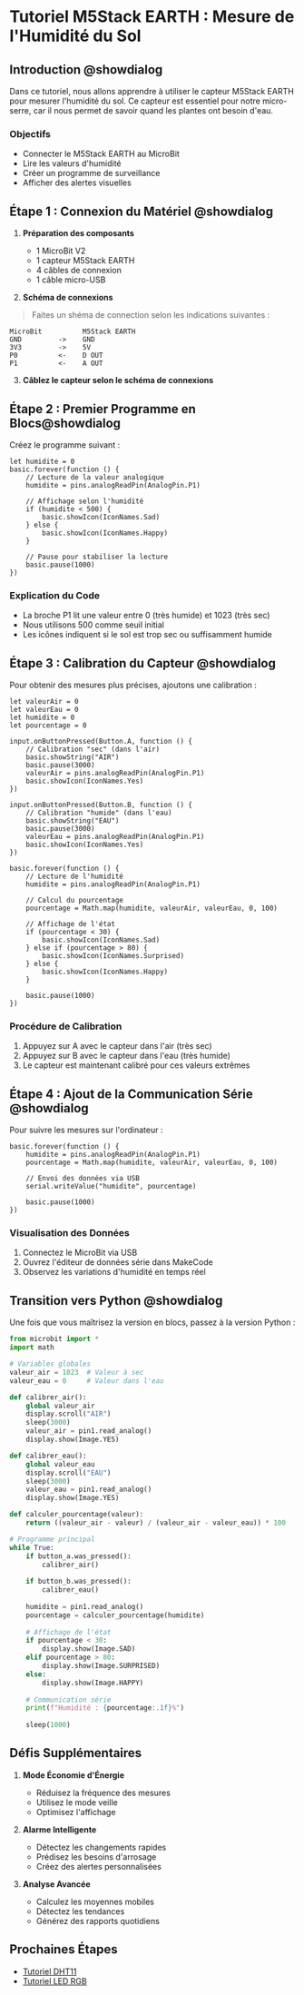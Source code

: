 # Tutoriel M5Stack EARTH : Mesure de l'Humidité du Sol

## Introduction @showdialog

Dans ce tutoriel, nous allons apprendre à utiliser le capteur M5Stack EARTH pour mesurer l'humidité du sol. Ce capteur est essentiel pour notre micro-serre, car il nous permet de savoir quand les plantes ont besoin d'eau.

### Objectifs
- Connecter le M5Stack EARTH au MicroBit
- Lire les valeurs d'humidité
- Créer un programme de surveillance
- Afficher des alertes visuelles

## Étape 1 : Connexion du Matériel @showdialog

1. **Préparation des composants**
   - 1 MicroBit V2
   - 1 capteur M5Stack EARTH
   - 4 câbles de connexion
   - 1 câble micro-USB

2. **Schéma de connexions**
> Faites un shéma de connection selon les indications suivantes :

   ``` 
   MicroBit          M5Stack EARTH
   GND         ->    GND
   3V3         ->    5V
   P0          <-    D OUT
   P1          <-    A OUT
   ```

3. **Câblez le capteur selon le schéma de connexions**
   


## Étape 2 : Premier Programme en Blocs@showdialog

Créez le programme suivant :

```blocks @showhint
let humidite = 0
basic.forever(function () {
    // Lecture de la valeur analogique
    humidite = pins.analogReadPin(AnalogPin.P1)
    
    // Affichage selon l'humidité
    if (humidite < 500) {
        basic.showIcon(IconNames.Sad)
    } else {
        basic.showIcon(IconNames.Happy)
    }
    
    // Pause pour stabiliser la lecture
    basic.pause(1000)
})
```

### Explication du Code
- La broche P1 lit une valeur entre 0 (très humide) et 1023 (très sec)
- Nous utilisons 500 comme seuil initial
- Les icônes indiquent si le sol est trop sec ou suffisamment humide

## Étape 3 : Calibration du Capteur @showdialog

Pour obtenir des mesures plus précises, ajoutons une calibration :

```blocks @showhint
let valeurAir = 0
let valeurEau = 0
let humidite = 0
let pourcentage = 0

input.onButtonPressed(Button.A, function () {
    // Calibration "sec" (dans l'air)
    basic.showString("AIR")
    basic.pause(3000)
    valeurAir = pins.analogReadPin(AnalogPin.P1)
    basic.showIcon(IconNames.Yes)
})

input.onButtonPressed(Button.B, function () {
    // Calibration "humide" (dans l'eau)
    basic.showString("EAU")
    basic.pause(3000)
    valeurEau = pins.analogReadPin(AnalogPin.P1)
    basic.showIcon(IconNames.Yes)
})

basic.forever(function () {
    // Lecture de l'humidité
    humidite = pins.analogReadPin(AnalogPin.P1)
    
    // Calcul du pourcentage
    pourcentage = Math.map(humidite, valeurAir, valeurEau, 0, 100)
    
    // Affichage de l'état
    if (pourcentage < 30) {
        basic.showIcon(IconNames.Sad)
    } else if (pourcentage > 80) {
        basic.showIcon(IconNames.Surprised)
    } else {
        basic.showIcon(IconNames.Happy)
    }
    
    basic.pause(1000)
})
```

### Procédure de Calibration
1. Appuyez sur A avec le capteur dans l'air (très sec)
2. Appuyez sur B avec le capteur dans l'eau (très humide)
3. Le capteur est maintenant calibré pour ces valeurs extrêmes

## Étape 4 : Ajout de la Communication Série @showdialog

Pour suivre les mesures sur l'ordinateur :

```blocks @showhint
basic.forever(function () {
    humidite = pins.analogReadPin(AnalogPin.P1)
    pourcentage = Math.map(humidite, valeurAir, valeurEau, 0, 100)
    
    // Envoi des données via USB
    serial.writeValue("humidite", pourcentage)
    
    basic.pause(1000)
})
```

### Visualisation des Données
1. Connectez le MicroBit via USB
2. Ouvrez l'éditeur de données série dans MakeCode
3. Observez les variations d'humidité en temps réel

## Transition vers Python @showdialog

Une fois que vous maîtrisez la version en blocs, passez à la version Python :

```python
from microbit import *
import math

# Variables globales
valeur_air = 1023  # Valeur à sec
valeur_eau = 0     # Valeur dans l'eau

def calibrer_air():
    global valeur_air
    display.scroll("AIR")
    sleep(3000)
    valeur_air = pin1.read_analog()
    display.show(Image.YES)

def calibrer_eau():
    global valeur_eau
    display.scroll("EAU")
    sleep(3000)
    valeur_eau = pin1.read_analog()
    display.show(Image.YES)

def calculer_pourcentage(valeur):
    return ((valeur_air - valeur) / (valeur_air - valeur_eau)) * 100

# Programme principal
while True:
    if button_a.was_pressed():
        calibrer_air()
    
    if button_b.was_pressed():
        calibrer_eau()
    
    humidite = pin1.read_analog()
    pourcentage = calculer_pourcentage(humidite)
    
    # Affichage de l'état
    if pourcentage < 30:
        display.show(Image.SAD)
    elif pourcentage > 80:
        display.show(Image.SURPRISED)
    else:
        display.show(Image.HAPPY)
    
    # Communication série
    print(f"Humidité : {pourcentage:.1f}%")
    
    sleep(1000)
```

## Défis Supplémentaires

1. **Mode Économie d'Énergie**
   - Réduisez la fréquence des mesures
   - Utilisez le mode veille
   - Optimisez l'affichage

2. **Alarme Intelligente**
   - Détectez les changements rapides
   - Prédisez les besoins d'arrosage
   - Créez des alertes personnalisées

3. **Analyse Avancée**
   - Calculez les moyennes mobiles
   - Détectez les tendances
   - Générez des rapports quotidiens

## Prochaines Étapes
- [Tutoriel DHT11](tutoriel-dht11)
- [Tutoriel LED RGB](tutoriel-led-rgb)

